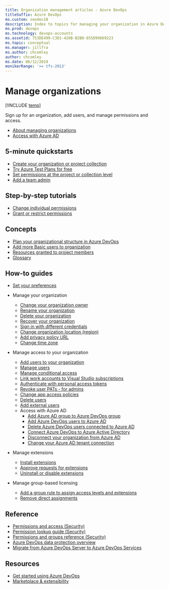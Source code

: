 ```yaml
---
title: Organization management articles - Azure DevOps
titleSuffix: Azure DevOps
ms.custom: seodec18
description: Index to topics for managing your organization in Azure DevOps
ms.prod: devops
ms.technology: devops-accounts
ms.assetid: 753DE499-C3D1-426B-B2B0-855D99669223
ms.topic: conceptual
ms.manager: jillfra
ms.author: chcomley
author: chcomley
ms.date: 06/12/2019
monikerRange: '>= tfs-2013'
---
```



# Manage organizations  

[!INCLUDE [temp](../../_shared/version-vsts-tfs-all-versions.md)]

Sign up for an organization, add users, and manage permissions and access.

* [About managing organizations](organization-management.md)
* [Access with Azure AD](access-with-azure-ad.md)

## 5-minute quickstarts

* [Create your organization or project collection](create-organization.md)
* [Try Azure Test Plans for free](../billing/try-additional-features-vs.md?toc=/azure/devops/organizations/accounts/toc.json&bc=/azure/devops/organizations/accounts/breadcrumb/toc.json)
* [Set permissions at the project or collection level](../security/set-project-collection-level-permissions.md?toc=/azure/devops/organizations/accounts/toc.json&bc=/azure/devops/organizations/accounts/breadcrumb/toc.json)
* [Add a team admin](../settings/add-team-administrator.md?toc=/azure/devops/organizations/accounts/toc.json&bc=/azure/devops/organizations/accounts/breadcrumb/toc.json)

## Step-by-step tutorials

* [Change individual permissions](../security/change-individual-permissions.md?toc=/azure/devops/organizations/accounts/toc.json&bc=/azure/devops/organizations/accounts/breadcrumb/toc.json)
* [Grant or restrict permissions](../security/restrict-access.md?toc=/azure/devops/organizations/accounts/toc.json&bc=/azure/devops/organizations/accounts/breadcrumb/toc.json)

## Concepts

* [Plan your organizational structure in Azure DevOps](../../user-guide/plan-your-azure-devops-org-structure.md?toc=/azure/devops/organizations/accounts/toc.json&bc=/azure/devops/organizations/accounts/breadcrumb/toc.json)
* [Add more Basic users to organization](../billing/buy-basic-access-add-users.md)
* [Resources granted to project members](../projects/resources-granted-to-project-members.md?toc=/azure/devops/organizations/accounts/toc.json&bc=/azure/devops/organizations/accounts/breadcrumb/toc.json)
* [Glossary](../../project/navigation/glossary.md?toc=/azure/devops/organizations/accounts/toc.json&bc=/azure/devops/organizations/accounts/breadcrumb/toc.json)

## How-to guides

* [Set your preferences](../settings/set-your-preferences.md?toc=/azure/devops/organizations/accounts/toc.json&bc=/azure/devops/organizations/accounts/breadcrumb/toc.json)
* Manage your organization
    * [Change your organization owner](change-organization-ownership.md)
    * [Rename your organization](rename-organization.md)
    * [Delete your organization](delete-your-organization.md)
    * [Recover your organization](recover-your-organization.md)
    * [Sign in with different credentials](../projects/connect-to-projects.md?toc=/azure/devops/organizations/accounts/toc.json&bc=/azure/devops/organizations/accounts/breadcrumb/toc.json)
    * [Change organization location (region)](change-organization-location.md)
    * [Add privacy policy URL](add-privacy-policy-url.md)
    * [Change time zone](change-time-zone.md)
* Manage access to your organization
    * [Add users to your organization](add-organization-users.md)
    * [Manage users](manage-users-table-view.md)
    * [Manage conditional access](manage-conditional-access.md)
    * [Link work accounts to Visual Studio subscriptions](https://docs.microsoft.com/visualstudio/subscriptions/vs-alternate-identity?toc=%2Fazure%2Fdevops%2Forganizations%2Faccounts%2Ftoc.json&bc=%2Fazure%2Fdevops%2Forganizations%2Faccounts%2Fbreadcrumb%2Ftoc.json&view=azure-devops)
    * [Authenticate with personal access tokens](use-personal-access-tokens-to-authenticate.md)
    * [Revoke user PATs - for admins](admin-revoke-user-pats.md)
    * [Change app access policies](change-application-access-policies.md)
    * [Delete users](delete-organization-users.md)
    * [Add external users](add-external-user.md)
    * Access with Azure AD
        * [Add Azure AD group to Azure DevOps group](manage-azure-active-directory-groups.md)
        * [Add Azure DevOps users to Azure AD](add-users-to-azure-ad.md)
        * [Delete Azure DevOps users connected to Azure AD](delete-users-from-services-azure-ad.md)
        * [Connect Azure DevOps to Azure Active Directory](connect-organization-to-aad.md)
        * [Disconnect your organization from Azure AD](disconnect-organization-from-azure-ad.md)
        * [Change your Azure AD tenant connection](change-azure-ad-connection.md)
        
* Manage extensions
    * [Install extensions](../../marketplace/install-extension.md)
    * [Approve requests for extensions](../../marketplace/approve-extensions.md?toc=/azure/devops/organizations/accounts/toc.json&bc=/azure/devops/organizations/accounts/breadcrumb/toc.json)
    * [Uninstall or disable extensions](../../marketplace/uninstall-disable-extensions.md?toc=/azure/devops/organizations/accounts/toc.json&bc=/azure/devops/organizations/accounts/breadcrumb/toc.json)
* Manage group-based licensing
    * [Add a group rule to assign access levels and extensions](assign-access-levels-and-extensions-by-group-membership.md)
    * [Remove direct assignments](remove-direct-assignments.md)

## Reference

* [Permissions and access (Security)](../security/permissions-access.md)
* [Permission lookup guide (Security)](../security/permissions-lookup-guide.md)
* [Permissions and groups reference (Security)](../security/permissions.md)
* [Azure DevOps data protection overview](../../organizations/security/data-protection.md)
* [Migrate from Azure DevOps Server to Azure DevOps Services](../../migrate/migrate-from-tfs.md?toc=/azure/devops/organizations/accounts/toc.json&bc=/azure/devops/organizations/accounts/breadcrumb/toc.json)

## Resources

- [Get started using Azure DevOps](../../get-started/index.md)
- [Marketplace & extensibility](../../marketplace-extensibility/index.md)
